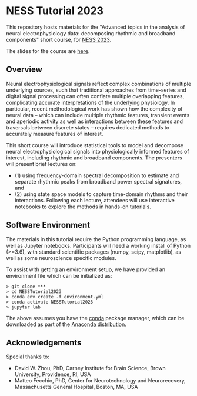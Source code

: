 # NESS Tutorial 2023

This repository hosts materials for the "Advanced topics in the analysis of neural electrophysiology data: decomposing rhythmic and broadband components" short course, for [NESS 2023](https://symposium.nestat.org/index.html).

The slides for the course are [here](https://docs.google.com/presentation/d/1WpJl8nP0swUqbdUwYPvmXec1HPUf0hXI2juuXgZ0AU0/edit?usp=sharing).

## Overview

Neural electrophysiological signals reflect complex combinations of multiple underlying sources, such that traditional approaches from time-series and digital signal processing can often conflate multiple overlapping features, complicating accurate interpretations of the underlying physiology. In particular, recent methodological work has shown how the complexity of neural data – which can include multiple rhythmic features, transient events and aperiodic activity as well as interactions between these features and traversals between discrete states – requires dedicated methods to accurately measure features of interest.

This short course will introduce statistical tools to model and decompose neural electrophysiological signals into physiologically informed features of interest, including rhythmic and broadband components. The presenters will present brief lectures on:
- (1) using frequency-domain spectral decomposition to estimate and separate rhythmic peaks from broadband power spectral signatures, and
- (2) using state space models to capture time-domain rhythms and their interactions. Following each lecture, attendees will use interactive notebooks to explore the methods in hands-on tutorials.

## Software Environment

The materials in this tutorial require the Python programming language, as well as Jupyter notebooks. Participants will need a working install of Python (>=3.6), with standard scientific packages (numpy, scipy, matplotlib), as well as some neuroscience specific modules.

To assist with getting an environment setup, we have provided an environment file which can be initialized as:


    > git clone ***
    > cd NESSTutorial2023
    > conda env create -f environment.yml
    > conda activate NESSTutorial2023
    > jupyter lab

The above assumes you have the [conda](https://docs.conda.io/en/latest/) package manager, which can be downloaded as part of the [Anaconda distribution](https://www.anaconda.com/download).

## Acknowledgements

Special thanks to:
- David W. Zhou, PhD, Carney Institute for Brain Science, Brown University, Providence, RI, USA
- Matteo Fecchio, PhD, Center for Neurotechnology and Neurorecovery, Massachusetts General Hospital, Boston, MA, USA
